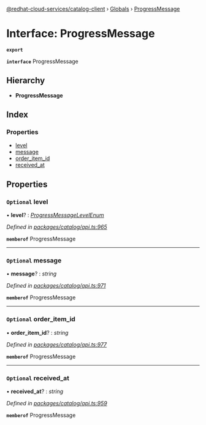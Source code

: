 [@redhat-cloud-services/catalog-client](../README.md) › [Globals](../globals.md) › [ProgressMessage](progressmessage.md)

# Interface: ProgressMessage

**`export`** 

**`interface`** ProgressMessage

## Hierarchy

* **ProgressMessage**

## Index

### Properties

* [level](progressmessage.md#optional-level)
* [message](progressmessage.md#optional-message)
* [order_item_id](progressmessage.md#optional-order_item_id)
* [received_at](progressmessage.md#optional-received_at)

## Properties

### `Optional` level

• **level**? : *[ProgressMessageLevelEnum](../enums/progressmessagelevelenum.md)*

*Defined in [packages/catalog/api.ts:965](https://github.com/RedHatInsights/javascript-clients/blob/master/packages/catalog/api.ts#L965)*

**`memberof`** ProgressMessage

___

### `Optional` message

• **message**? : *string*

*Defined in [packages/catalog/api.ts:971](https://github.com/RedHatInsights/javascript-clients/blob/master/packages/catalog/api.ts#L971)*

**`memberof`** ProgressMessage

___

### `Optional` order_item_id

• **order_item_id**? : *string*

*Defined in [packages/catalog/api.ts:977](https://github.com/RedHatInsights/javascript-clients/blob/master/packages/catalog/api.ts#L977)*

**`memberof`** ProgressMessage

___

### `Optional` received_at

• **received_at**? : *string*

*Defined in [packages/catalog/api.ts:959](https://github.com/RedHatInsights/javascript-clients/blob/master/packages/catalog/api.ts#L959)*

**`memberof`** ProgressMessage
